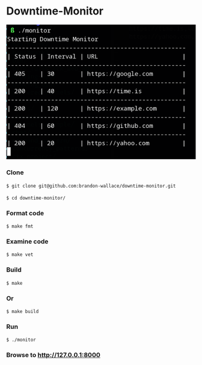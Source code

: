 # Downtime-Monitor

![screenshot_1](screenshot1.png)

### Clone

```
$ git clone git@github.com:brandon-wallace/downtime-monitor.git

$ cd downtime-monitor/
```

### Format code

```
$ make fmt
```

### Examine code

```
$ make vet
```

### Build
```
$ make
```
### Or

```
$ make build
```

### Run

```
$ ./monitor

```

### Browse to http://127.0.0.1:8000
